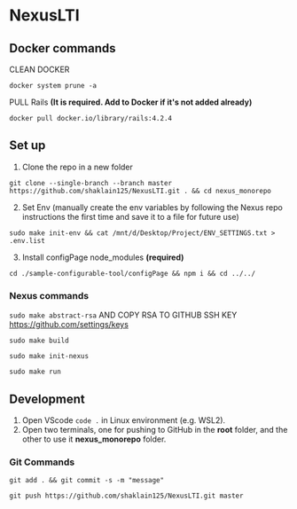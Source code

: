 # NexusLTI

## Docker commands

CLEAN DOCKER

```
docker system prune -a
```

PULL Rails **(It is required. Add to Docker if it's not added already)**

```
docker pull docker.io/library/rails:4.2.4
```

## Set up

1. Clone the repo in a new folder

```
git clone --single-branch --branch master https://github.com/shaklain125/NexusLTI.git . && cd nexus_monorepo
```

2. Set Env (manually create the env variables by following the Nexus repo instructions the first time and save it to a file for future use)

```
sudo make init-env && cat /mnt/d/Desktop/Project/ENV_SETTINGS.txt > .env.list
```

3. Install configPage node_modules **(required)**

```
cd ./sample-configurable-tool/configPage && npm i && cd ../../
```

### Nexus commands

`sudo make abstract-rsa` AND COPY RSA TO GITHUB SSH KEY https://github.com/settings/keys

`sudo make build`

`sudo make init-nexus`

`sudo make run`

## Development

1. Open VScode `code .` in Linux environment (e.g. WSL2).
2. Open two terminals, one for pushing to GitHub in the **root** folder, and the other to use it **nexus_monorepo** folder.

### Git Commands

`git add . && git commit -s -m "message"`

`git push https://github.com/shaklain125/NexusLTI.git master`
